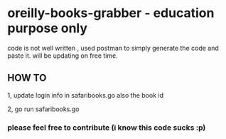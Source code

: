 # oreilly-books-grabber - education purpose only

code is not well written , used postman to simply generate the code and paste it. will be updating on free time.

## HOW TO

1, update login info in safaribooks.go also the book id

2, go run safaribooks.go

### please feel free to contribute (i know this code sucks :p)
